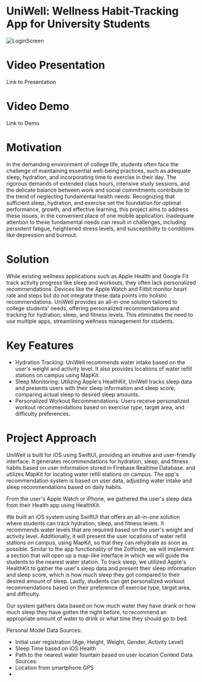 # **UniWell: Wellness Habit-Tracking App for University Students**
![LoginScreen](https://github.com/Terry816/cs125-group42/assets/97275921/4f276813-e95d-45bb-a9eb-5d399073a6d8)
# Video Presentation
Link to Presentation
# Video Demo
Link to Demo
# Motivation
In the demanding environment of college life, students often face the challenge of maintaining essential well-being practices, such as adequate sleep, hydration, and incorporating time to exercise in their day. The rigorous demands of extended class hours, intensive study sessions, and the delicate balance between work and social commitments contribute to the trend of neglecting fundamental health needs. Recognizing that sufficient sleep, hydration, and exercise set the foundation for optimal performance, growth, and effective learning, this project aims to address these issues, in the convenient place of one mobile application. Inadequate attention to these fundamental needs can result in challenges, including persistent fatigue, heightened stress levels, and susceptibility to conditions like depression and burnout.
# Solution
While existing wellness applications such as Apple Health and Google Fit track activity progress like sleep and workouts, they often lack personalized recommendations. Devices like the Apple Watch and Fitbit monitor heart rate and steps but do not integrate these data points into holistic recommendations. UniWell provides an all-in-one solution tailored to college students' needs, offering personalized recommendations and tracking for hydration, sleep, and fitness levels. This eliminates the need to use multiple apps, streamlining wellness management for students.
# Key Features
* Hydration Tracking: UniWell recommends water intake based on the user's weight and activity level. It also provides locations of water refill stations on campus using MapKit.
* Sleep Monitoring: Utilizing Apple's HealthKit, UniWell tracks sleep data and presents users with their sleep information and sleep score, comparing actual sleep to desired sleep amounts.
* Personalized Workout Recommendations: Users receive personalized workout recommendations based on exercise type, target area, and difficulty preferences.
# Project Approach
UniWell is built for iOS using SwiftUI, providing an intuitive and user-friendly interface. It generates recommendations for hydration, sleep, and fitness habits based on user information stored in Firebase Realtime Database. and utilizes MapKit for locating water refill stations on campus. The app's recommendation system is based on user data, adjusting water intake and sleep recommendations based on daily habits.

From the user's Apple Watch or iPhone, we gathered the user's sleep data from their Health app using HealthKit. 

We built an iOS system using SwiftUI that offers an all-in-one solution where students can track hydration, sleep, and fitness levels. It recommends water levels that are required based on the user's weight and activity level. Additionally, it will present the user locations of water refill stations on campus, using MapKit, so that they can rehydrate as soon as possible. Similar to the app functionality of the Zotfinder, we will implement a section that will open up a map-like interface in which we will guide the students to the nearest water station. To track sleep, we utilized Apple's HealthKit to gather the user's sleep data and present their sleep information and sleep score, which is how much sleep they got compared to their desired amount of sleep. Lastly, students can get personalized workout recommendations based on their preference of exercise type, target area, and difficulty. 

Our system gathers data based on how much water they have drank or how much sleep they have gotten the night before, to recommend an appropriate amount of water to drink or what time they should go to bed. 

Personal Model Data Sources:
* Initial user registration (Age, Height, Weight, Gender, Activity Level)
* Sleep Time based on iOS Health
* Path to the nearest water fountain based on user location
Context Data Sources:
* Location from smartphone GPS
* 


